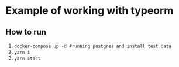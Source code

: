 # Example of working with typeorm

##  How to run

1. `docker-compose up -d #running postgres and install test data` 
2. `yarn i `
3. `yarn start`
